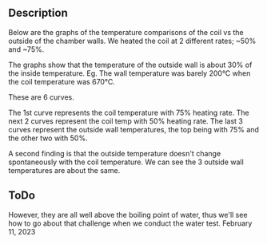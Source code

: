## Description
Below are the graphs of the temperature comparisons of the coil vs the outside of the chamber walls.
We heated the coil at 2 different rates; ~50% and ~75%.

The graphs show that the temperature of the outside wall is about 30% of the inside temperature. Eg. The wall temperature was barely 200°C when the coil temperature was 670°C.

These are 6 curves.

The 1st curve represents the coil temperature with 75% heating rate.
The next 2 curves represent the coil temp with 50% heating rate.
The last 3 curves represent the outside wall temperatures, the top being with 75% and the other two with 50%.

A second finding is that the outside temperature doesn't change spontaneously with the coil temperature. We can see the 3 outside wall temperatures are about the same.

## ToDo

However, they are all well above the boiling point of water, thus we'll see how to go about that challenge when we conduct the water test.
February 11, 2023
